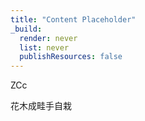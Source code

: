 ```yaml
---
title: "Content Placeholder"
_build:
  render: never
  list: never
  publishResources: false
---
```


ZCc

花木成畦手自栽
